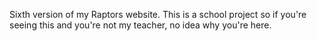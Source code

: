 Sixth version of my Raptors website. This is a school project so if you're seeing this and you're not my teacher, no idea why you're here.
